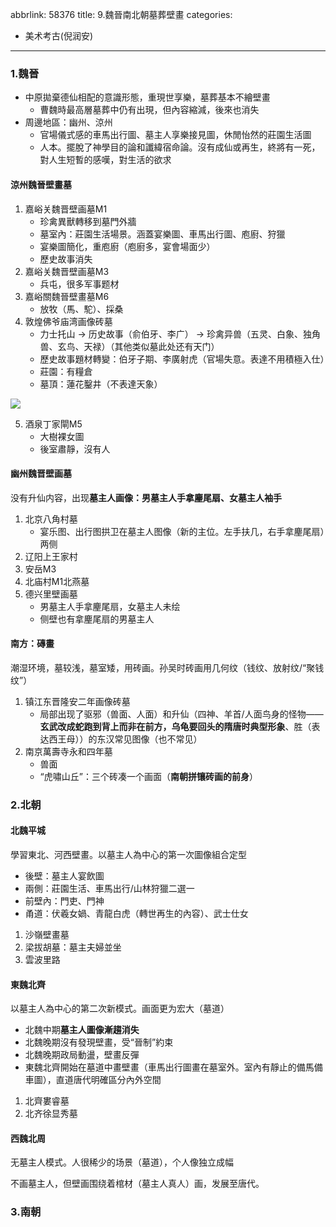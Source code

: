 abbrlink: 58376
title: 9.魏晉南北朝墓葬壁畫
categories:
  - 美术考古(倪润安)
---
### 1.魏晉

- 中原拋棄德仙相配的意識形態，重現世享樂，墓葬基本不繪壁畫
	- 曹魏時最高層墓葬中仍有出現，但內容縮減，後來也消失
- 周邊地區：幽州、涼州
	- 官場儀式感的車馬出行圖、墓主人享樂接見圖，休閒怡然的莊園生活圖
	- 人本。擺脫了神學目的論和讖緯宿命論。沒有成仙或再生，終將有一死，對人生短暫的感嘆，對生活的欲求

#### 涼州魏晉壁畫墓

1. 嘉峪关魏晋壁画墓M1
	- 珍禽異獸轉移到墓門外牆
	- 墓室內：莊園生活場景。涵蓋宴樂圖、車馬出行圖、庖廚、狩獵
	- 宴樂圖簡化，重庖廚（庖廚多，宴會場面少）
	- 歷史故事消失
2. 嘉峪关魏晋壁画墓M3
	- 兵屯，很多军事题材
3. 嘉峪關魏晉壁畫墓M6
	- 放牧（馬、駝）、採桑
4. 敦煌佛爷庙湾画像砖墓
    - 力士托山 -> 历史故事（俞伯牙、李广） -> 珍禽异兽（五灵、白象、独角兽、玄鸟、天禄）（其他类似墓此处还有天门）
	- 歷史故事題材轉變：伯牙子期、李廣射虎（官場失意。表達不用積極入仕）
	- 莊園：有糧倉
	- 墓頂：蓮花鑿井（不表達天象）

![](001.png)

5. 酒泉丁家閘M5
	- 大樹裸女圖
	- 後室肅靜，沒有人

#### 幽州魏晋壁画墓

没有升仙内容，出现**墓主人画像：男墓主人手拿麈尾扇、女墓主人袖手**

1. 北京八角村墓
	- 宴乐图、出行图拱卫在墓主人图像（新的主位。左手扶几，右手拿麈尾扇）两侧
2. 辽阳上王家村
3. 安岳M3
4. 北庙村M1北燕墓
5. 德兴里壁画墓
	- 男墓主人手拿麈尾扇，女墓主人未绘
	- 侧壁也有拿麈尾扇的男墓主人

#### 南方：磚畫

潮湿环境，墓较浅，墓室矮，用砖画。孙吴时砖画用几何纹（钱纹、放射纹/“聚钱纹”）

1. 镇江东晋隆安二年画像砖墓
	- 局部出现了驱邪（兽面、人面）和升仙（四神、羊首/人面鸟身的怪物——**玄武改成蛇跑到背上而非在前方，乌龟要回头的隋唐时典型形象**、胜（表达西王母））的东汉常见图像（也不常见）
2. 南京萬壽寺永和四年墓
	- 兽面
	- “虎嘯山丘”：三个砖凑一个画面（**南朝拼镶砖画的前身**）

### 2.北朝

#### 北魏平城

學習東北、河西壁畫。以墓主人為中心的第一次圖像組合定型

- 後壁：墓主人宴飲圖
- 兩側：莊園生活、車馬出行/山林狩獵二選一
- 前壁內：門吏、門神
- 甬道：伏羲女媧、青龍白虎（轉世再生的內容）、武士仕女

1. 沙嶺壁畫墓
2. 梁拔胡墓：墓主夫婦並坐
3. 雲波里路

#### 東魏北齊

以墓主人為中心的第二次新模式。画面更为宏大（墓道）

- 北魏中期**墓主人圖像漸趨消失**
- 北魏晚期沒有發現壁畫，受“晉制”約束
- 北魏晚期政局動盪，壁畫反彈
- 東魏北齊開始在墓道中畫壁畫（車馬出行圖畫在墓室外。室內有靜止的備馬備車圖），直道唐代明確區分內外空間

1. 北齊婁睿墓
2. 北齐徐显秀墓

#### 西魏北周

无墓主人模式。人很稀少的场景（墓道），个人像独立成幅

不画墓主人，但壁画围绕着棺材（墓主人真人）画，发展至唐代。

### 3.南朝
